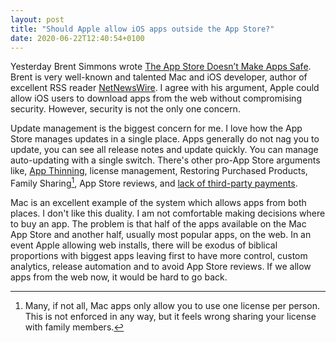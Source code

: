 ```yaml
---
layout: post
title: "Should Apple allow iOS apps outside the App Store?"
date: 2020-06-22T12:40:54+0100
---
```


Yesterday Brent Simmons wrote [The App Store Doesn’t Make Apps Safe](https://inessential.com/2020/06/21/the_app_store_doesnt_make_apps_safe). Brent is very well-known and talented Mac and iOS developer, author of excellent RSS reader [NetNewsWire](https://ranchero.com/netnewswire/). I agree with his argument, Apple could allow iOS users to download apps from the web without compromising security. However, security is not the only one concern.

Update management is the biggest concern for me. I love how the App Store manages updates in a single place. Apps generally do not nag you to update, you can see all release notes and update quickly. You can manage auto-updating with a single switch. There's other pro-App Store arguments like, [App Thinning](https://developer.apple.com/documentation/xcode/reducing_your_app_s_size/doing_advanced_optimization_to_further_reduce_your_app_s_size), license management, Restoring Purchased Products, Family Sharing[^1], App Store reviews, and [lack of third-party payments](https://cocoaswitch.com/2020/06/20/hey-app-controversy/).

Mac is an excellent example of the system which allows apps from both places. I don't like this duality. I am not comfortable making decisions where to buy an app. The problem is that half of the apps available on the Mac App Store and another half, usually most popular apps, on the web. In an event Apple allowing web installs, there will be exodus of biblical proportions with biggest apps leaving first to have more control, custom analytics, release automation and to avoid App Store reviews. If we allow apps from the web now, it would be hard to go back.

[^1]: Many, if not all, Mac apps only allow you to use one license per person. This is not enforced in any way, but it feels wrong sharing your license with family members.
